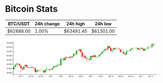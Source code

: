 # Bitcoin Stats

BTC/USDT|24h change|24h high|24h low|
|---|---|---|---|
|$62888.00|1.00%|$63491.45|$61301.00|

<img src="./chart.svg">
